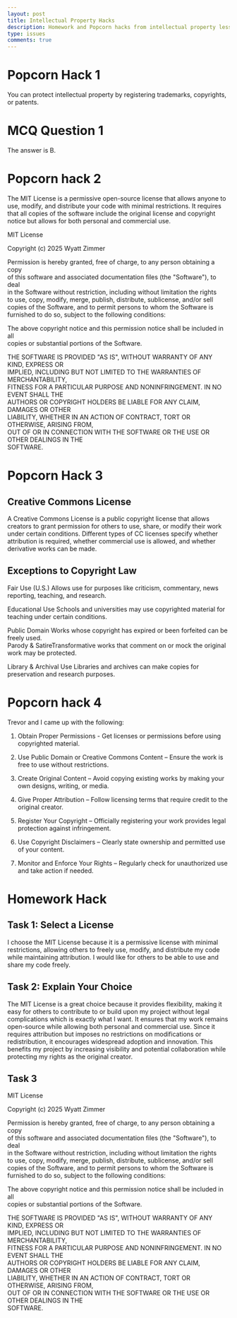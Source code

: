```yaml
---
layout: post  
title: Intellectual Property Hacks
description: Homework and Popcorn hacks from intellectual property lesson
type: issues  
comments: true  
---
```


# Popcorn Hack 1

You can protect intellectual property by registering trademarks, copyrights, or patents. 

# MCQ Question 1 

The answer is B.

# Popcorn hack 2

The MIT License is a permissive open-source license that allows anyone to use, modify, and distribute your code with minimal restrictions. It requires that all copies of the software include the original license and copyright notice but allows for both personal and commercial use.

MIT License  

Copyright (c) 2025 Wyatt Zimmer

Permission is hereby granted, free of charge, to any person obtaining a copy  
of this software and associated documentation files (the "Software"), to deal  
in the Software without restriction, including without limitation the rights  
to use, copy, modify, merge, publish, distribute, sublicense, and/or sell  
copies of the Software, and to permit persons to whom the Software is  
furnished to do so, subject to the following conditions:  

The above copyright notice and this permission notice shall be included in all  
copies or substantial portions of the Software.  

THE SOFTWARE IS PROVIDED "AS IS", WITHOUT WARRANTY OF ANY KIND, EXPRESS OR  
IMPLIED, INCLUDING BUT NOT LIMITED TO THE WARRANTIES OF MERCHANTABILITY,  
FITNESS FOR A PARTICULAR PURPOSE AND NONINFRINGEMENT. IN NO EVENT SHALL THE  
AUTHORS OR COPYRIGHT HOLDERS BE LIABLE FOR ANY CLAIM, DAMAGES OR OTHER  
LIABILITY, WHETHER IN AN ACTION OF CONTRACT, TORT OR OTHERWISE, ARISING FROM,  
OUT OF OR IN CONNECTION WITH THE SOFTWARE OR THE USE OR OTHER DEALINGS IN THE  
SOFTWARE.  

# Popcorn Hack 3

## Creative Commons License  

A Creative Commons License is a public copyright license that allows creators to grant permission for others to use, share, or modify their work under certain conditions. Different types of CC licenses specify whether attribution is required, whether commercial use is allowed, and whether derivative works can be made.  

## Exceptions to Copyright Law 
 
Fair Use (U.S.) Allows use for purposes like criticism, commentary, news reporting, teaching, and research.  

Educational Use Schools and universities may use copyrighted material for teaching under certain conditions. 

Public Domain Works whose copyright has expired or been forfeited can be freely used.  
Parody & SatireTransformative works that comment on or mock the original work may be protected.  

Library & Archival Use Libraries and archives can make copies for preservation and research purposes.

# Popcorn hack 4

Trevor and I came up with the following:  

1. Obtain Proper Permissions - Get licenses or permissions before using copyrighted material.  

2. Use Public Domain or Creative Commons Content – Ensure the work is free to use without restrictions.  

3. Create Original Content – Avoid copying existing works by making your own designs, writing, or media.  

4. Give Proper Attribution – Follow licensing terms that require credit to the original creator. 

5. Register Your Copyright – Officially registering your work provides legal protection against infringement.  

6. Use Copyright Disclaimers – Clearly state ownership and permitted use of your content.  

7. Monitor and Enforce Your Rights – Regularly check for unauthorized use and take action if needed.

# Homework Hack

## Task 1: Select a License  

I choose the MIT License because it is a permissive license with minimal restrictions, allowing others to freely use, modify, and distribute my code while maintaining attribution. I would like for others to be able to use and share my code freely.

## Task 2: Explain Your Choice 

The MIT License is a great choice because it provides flexibility, making it easy for others to contribute to or build upon my project without legal complications which is exactly what I want. It ensures that my work remains open-source while allowing both personal and commercial use. Since it requires attribution but imposes no restrictions on modifications or redistribution, it encourages widespread adoption and innovation. This benefits my project by increasing visibility and potential collaboration while protecting my rights as the original creator.

## Task 3

MIT License  

Copyright (c) 2025 Wyatt Zimmer  

Permission is hereby granted, free of charge, to any person obtaining a copy  
of this software and associated documentation files (the "Software"), to deal  
in the Software without restriction, including without limitation the rights  
to use, copy, modify, merge, publish, distribute, sublicense, and/or sell  
copies of the Software, and to permit persons to whom the Software is  
furnished to do so, subject to the following conditions:  

The above copyright notice and this permission notice shall be included in all  
copies or substantial portions of the Software.  

THE SOFTWARE IS PROVIDED "AS IS", WITHOUT WARRANTY OF ANY KIND, EXPRESS OR  
IMPLIED, INCLUDING BUT NOT LIMITED TO THE WARRANTIES OF MERCHANTABILITY,  
FITNESS FOR A PARTICULAR PURPOSE AND NONINFRINGEMENT. IN NO EVENT SHALL THE  
AUTHORS OR COPYRIGHT HOLDERS BE LIABLE FOR ANY CLAIM, DAMAGES OR OTHER  
LIABILITY, WHETHER IN AN ACTION OF CONTRACT, TORT OR OTHERWISE, ARISING FROM,  
OUT OF OR IN CONNECTION WITH THE SOFTWARE OR THE USE OR OTHER DEALINGS IN THE  
SOFTWARE.  



